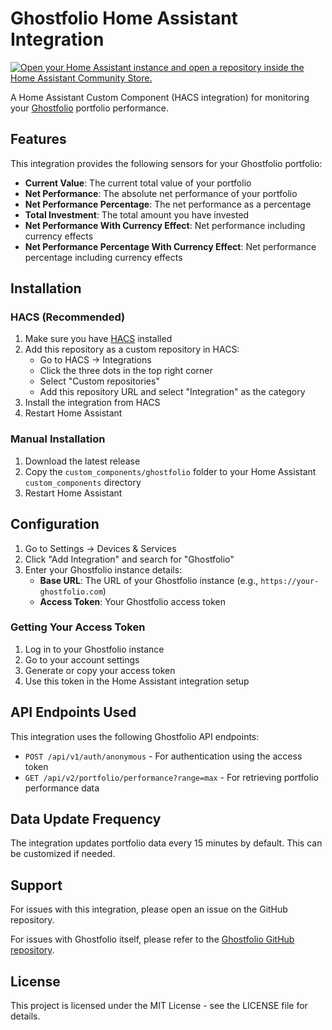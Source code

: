 # Ghostfolio Home Assistant Integration

[![Open your Home Assistant instance and open a repository inside the Home Assistant Community Store.](https://my.home-assistant.io/badges/hacs_repository.svg)](https://my.home-assistant.io/redirect/hacs_repository/?owner=MichelFR&repository=hacs_ghostfolio&category=integration)

A Home Assistant Custom Component (HACS integration) for monitoring your [Ghostfolio](https://github.com/ghostfolio/ghostfolio) portfolio performance.

## Features

This integration provides the following sensors for your Ghostfolio portfolio:

- **Current Value**: The current total value of your portfolio
- **Net Performance**: The absolute net performance of your portfolio
- **Net Performance Percentage**: The net performance as a percentage
- **Total Investment**: The total amount you have invested
- **Net Performance With Currency Effect**: Net performance including currency effects
- **Net Performance Percentage With Currency Effect**: Net performance percentage including currency effects

## Installation

### HACS (Recommended)

1. Make sure you have [HACS](https://hacs.xyz/) installed
2. Add this repository as a custom repository in HACS:
   - Go to HACS → Integrations
   - Click the three dots in the top right corner
   - Select "Custom repositories"
   - Add this repository URL and select "Integration" as the category
3. Install the integration from HACS
4. Restart Home Assistant

### Manual Installation

1. Download the latest release
2. Copy the `custom_components/ghostfolio` folder to your Home Assistant `custom_components` directory
3. Restart Home Assistant

## Configuration

1. Go to Settings → Devices & Services
2. Click "Add Integration" and search for "Ghostfolio"
3. Enter your Ghostfolio instance details:
   - **Base URL**: The URL of your Ghostfolio instance (e.g., `https://your-ghostfolio.com`)
   - **Access Token**: Your Ghostfolio access token

### Getting Your Access Token

1. Log in to your Ghostfolio instance
2. Go to your account settings
3. Generate or copy your access token
4. Use this token in the Home Assistant integration setup

## API Endpoints Used

This integration uses the following Ghostfolio API endpoints:

- `POST /api/v1/auth/anonymous` - For authentication using the access token
- `GET /api/v2/portfolio/performance?range=max` - For retrieving portfolio performance data

## Data Update Frequency

The integration updates portfolio data every 15 minutes by default. This can be customized if needed.

## Support

For issues with this integration, please open an issue on the GitHub repository.

For issues with Ghostfolio itself, please refer to the [Ghostfolio GitHub repository](https://github.com/ghostfolio/ghostfolio).

## License

This project is licensed under the MIT License - see the LICENSE file for details.